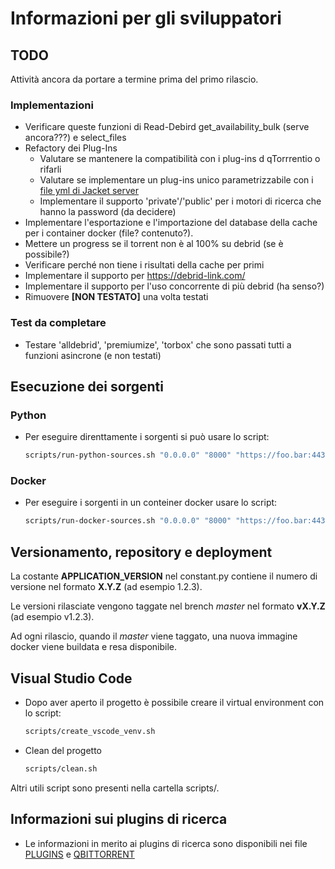 
# Informazioni per gli sviluppatori

## TODO

Attività ancora da portare a termine prima del primo rilascio.

### Implementazioni

* Verificare queste funzioni di Read-Debird get_availability_bulk (serve ancora???) e select_files
* Refactory dei Plug-Ins
  * Valutare se mantenere la compatibilità con i plug-ins d qTorrrentio o rifarli
  * Valutare se implementare un plug-ins unico parametrizzabile con i [file yml di Jacket server](https://github.com/Jackett/Jackett/tree/master/src/Jackett.Common/Definitions)
  * Implementare il supporto 'private'/'public' per i motori di ricerca che hanno la password (da decidere)
* Implementare l'esportazione e l'importazione del database della cache per i container docker (file? contenuto?).
* Mettere un progress se il torrent non è al 100% su debrid (se è possibile?)
* Verificare perché non tiene i risultati della cache per primi
* Implementare il supporto per https://debrid-link.com/
* Implementare il supporto per l'uso concorrente di più debrid (ha senso?)
* Rimuovere **[NON TESTATO]** una volta testati

### Test da completare

- Testare 'alldebrid', 'premiumize', 'torbox' che sono passati tutti a funzioni asincrone (e non testati)

## Esecuzione dei sorgenti

### Python

- Per eseguire direnttamente i sorgenti si può usare lo script:
    ```sh
    scripts/run-python-sources.sh "0.0.0.0" "8000" "https://foo.bar:443" "dev"
    ```
### Docker

- Per eseguire i sorgenti in un conteiner docker usare lo script:
    ```sh
    scripts/run-docker-sources.sh "0.0.0.0" "8000" "https://foo.bar:443" "dev"
    ```

## Versionamento, repository e deployment

La costante **APPLICATION_VERSION** nel constant.py contiene il numero di versione nel formato **X.Y.Z** (ad esempio 1.2.3).

Le versioni rilasciate vengono taggate nel brench *master* nel formato **vX.Y.Z** (ad esempio v1.2.3).

Ad ogni rilascio, quando il *master* viene taggato, una nuova immagine docker viene buildata e resa disponibile.

## Visual Studio Code

- Dopo aver aperto il progetto è possibile creare il virtual environment con lo script:
    ```sh
    scripts/create_vscode_venv.sh
    ```

- Clean del progetto
    ```sh
    scripts/clean.sh
    ```
Altri utili script sono presenti nella cartella scripts/.

## Informazioni sui plugins di ricerca

- Le informazioni in merito ai plugins di ricerca sono disponibili nei file [PLUGINS](search/PLUGINS.md) e [QBITTORRENT](search/plugins/QBITTORRENT.md)

